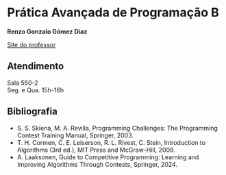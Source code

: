 # Prática Avançada de Programação B

**Renzo Gonzalo Gómez Diaz**

[Site do professor](https://sites.google.com/view/renzo-gomez/teaching/papb-2025-2)

## Atendimento

Sala 550-2  
Seg. e Qua. 15h-16h

## Bibliografia

- S. S. Skiena, M. A. Revilla, Programming Challenges: The Programming Contest Training Manual, Springer, 2003.
- T. H. Cormen, C. E. Leiserson, R. L. Rivest, C. Stein, Introduction to Algorithms (3rd ed.), MIT Press and McGraw-Hill, 2009.
- A. Laaksonen, Guide to Competitive Programming: Learning and Improving Algorithms Through Contests, Springer, 2024.
